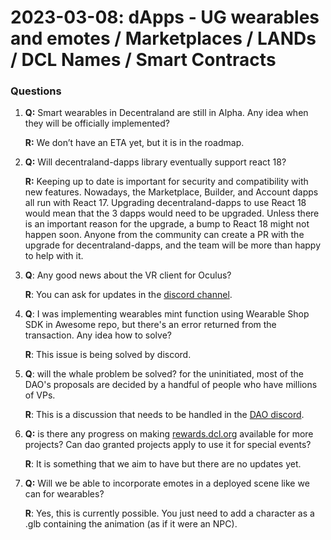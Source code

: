 # 2023-03-08: dApps - UG wearables and emotes / Marketplaces / LANDs / DCL Names / Smart Contracts

### Questions

1. **Q:** Smart wearables in Decentraland are still in Alpha. Any idea when they will be officially implemented?

   **R:** We don’t have an ETA yet, but it is in the roadmap.

2. **Q:** Will decentraland-dapps library eventually support react 18?

   **R:** Keeping up to date is important for security and compatibility with new features. Nowadays, the Marketplace, Builder, and Account dapps all run with React 17. Upgrading decentraland-dapps to use React 18 would mean that the 3 dapps would need to be upgraded. Unless there is an important reason for the upgrade, a bump to React 18 might not happen soon. Anyone from the community can create a PR with the upgrade for decentraland-dapps, and the team will be more than happy to help with it.

3. **Q**: Any good news about the VR client for Oculus?

   **R**: You can ask for updates in the [discord channel](https://discord.com/channels/894658869391933540/936190478003634176).

4. **Q**: I was implementing wearables mint function using Wearable Shop SDK in Awesome repo, but there's an error returned from the transaction. Any idea how to solve?

   **R**: This issue is being solved by discord.

5. **Q**: will the whale problem be solved? for the uninitiated, most of the DAO's proposals are decided by a handful of people who have millions of VPs.

   **R**: This is a discussion that needs to be handled in the [DAO discord](https://dcl.gg/dao-discord).

6. **Q:** is there any progress on making [rewards.dcl.org](http://rewards.dcl.org/) available for more projects? Can dao granted projects apply to use it for special events?

   **R**: It is something that we aim to have but there are no updates yet.

7. **Q:** Will we be able to incorporate emotes in a deployed scene like we can for wearables?

   **R**: Yes, this is currently possible. You just need to add a character as a .glb containing the animation (as if it were an NPC).
